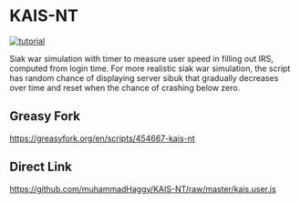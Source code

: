 # KAIS-NT

[![tutorial](https://img.youtube.com/vi/rDHSea86DA8/0.jpg)](https://www.youtube.com/watch?v=rDHSea86DA8)

Siak war simulation with timer to measure user speed in filling out IRS, computed from login time.
For more realistic siak war simulation, the script has random chance of displaying server sibuk that gradually decreases over time and reset when the chance of crashing below zero.

## Greasy Fork
https://greasyfork.org/en/scripts/454667-kais-nt

## Direct Link
https://github.com/muhammadHaggy/KAIS-NT/raw/master/kais.user.js
